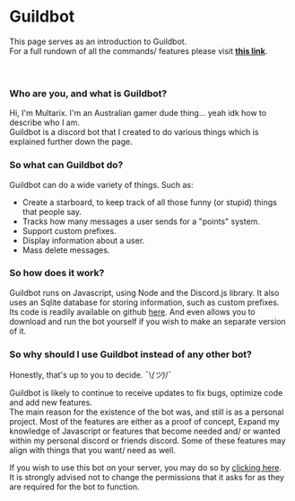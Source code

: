 # Guildbot
This page serves as an introduction to Guildbot.<br/>
For a full rundown of all the commands/ features please visit **[this link](https://multarix.github.io/Guildbot/commands)**.<br/>
<br/>
<br/>
### Who are you, and what is Guildbot?

Hi, I'm Multarix. I'm an Australian gamer dude thing... yeah idk how to describe who I am.<br/>
Guildbot is a discord bot that I created to do various things which is explained further down the page.

### So what can Guildbot do?

Guildbot can do a wide variety of things. Such as:
- Create a starboard, to keep track of all those funny (or stupid) things that people say.
- Tracks how many messages a user sends for a "points" system.
- Support custom prefixes.
- Display information about a user.
- Mass delete messages.

### So how does it work?

Guildbot runs on Javascript, using Node and the Discord.js library. It also uses an Sqlite database for storing information, such as custom prefixes.<br/>
Its code is readily available on github [here](https://github.com/Multarix/Guildbot). And even allows you to download and run the bot yourself if you wish to make an separate version of it.

### So why should I use Guildbot instead of any other bot?

Honestly, that's up to you to decide. ¯\\_(ツ)_/¯

Guildbot is likely to continue to receive updates to fix bugs, optimize code and add new features.<br/>
The main reason for the existence of the bot was, and still is as a personal project. Most of the features are either as a proof of concept, Expand my knowledge of Javascript or features that become needed and/ or wanted within my personal discord or friends discord. Some of these features may align with things that you want/ need as well.

If you wish to use this bot on your server, you may do so by [clicking here](https://discordapp.com/oauth2/authorize?client_id=260372003310010368&scope=bot&permissions=2146958551).<br/>
It is strongly advised not to change the permissions that it asks for as they are required for the bot to function.
